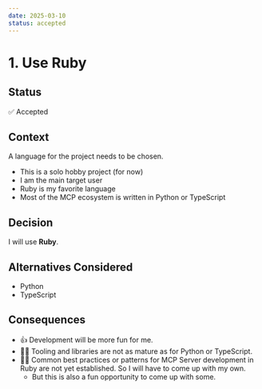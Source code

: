 ```yaml
---
date: 2025-03-10
status: accepted
---
```

# 1. Use Ruby

## Status

✅ Accepted

## Context

A language for the project needs to be chosen.

- This is a solo hobby project (for now)
- I am the main target user
- Ruby is my favorite language
- Most of the MCP ecosystem is written in Python or TypeScript

## Decision

I will use **Ruby**.

## Alternatives Considered

- Python
- TypeScript

## Consequences

- 👍 Development will be more fun for me.
- 👎🏻 Tooling and libraries are not as mature as for Python or TypeScript.
- 👎🏻 Common best practices or patterns for MCP Server development in Ruby are
  not yet established. So I will have to come up with my own.
  - But this is also a fun opportunity to come up with some.
